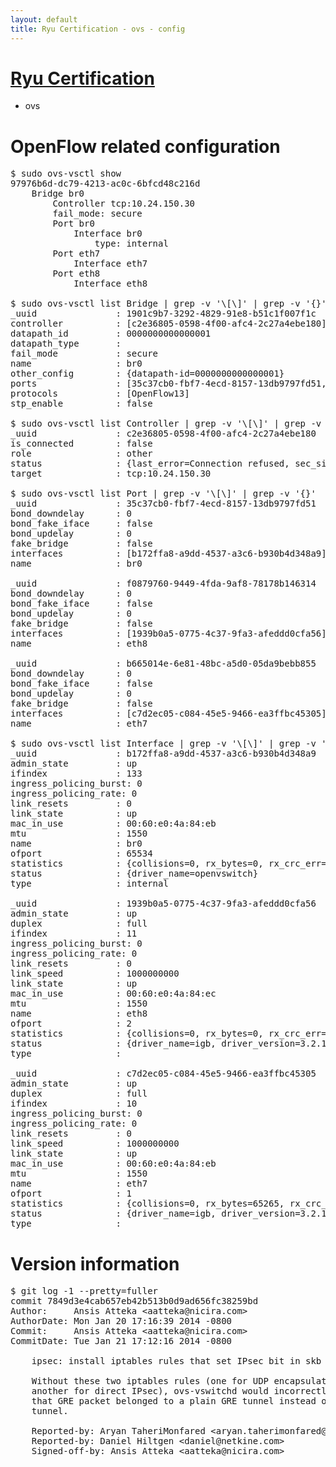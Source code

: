 ```yaml
---
layout: default
title: Ryu Certification - ovs - config
---
```

# [Ryu Certification](http://osrg.github.io/ryu/certification.html)
* ovs 

# OpenFlow related configuration
<pre>
$ sudo ovs-vsctl show
97976b6d-dc79-4213-ac0c-6bfcd48c216d
    Bridge br0
        Controller tcp:10.24.150.30
        fail_mode: secure
        Port br0
            Interface br0
                type: internal
        Port eth7
            Interface eth7
        Port eth8
            Interface eth8

$ sudo ovs-vsctl list Bridge | grep -v '\[\]' | grep -v '{}'
_uuid               : 1901c9b7-3292-4829-91e8-b51c1f007f1c
controller          : [c2e36805-0598-4f00-afc4-2c27a4ebe180]
datapath_id         : 0000000000000001
datapath_type       : 
fail_mode           : secure
name                : br0
other_config        : {datapath-id=0000000000000001}
ports               : [35c37cb0-fbf7-4ecd-8157-13db9797fd51, b665014e-6e81-48bc-a5d0-05da9bebb855, f0879760-9449-4fda-9af8-78178b146314]
protocols           : [OpenFlow13]
stp_enable          : false

$ sudo ovs-vsctl list Controller | grep -v '\[\]' | grep -v '{}'
_uuid               : c2e36805-0598-4f00-afc4-2c27a4ebe180
is_connected        : false
role                : other
status              : {last_error=Connection refused, sec_since_connect=356, sec_since_disconnect=1, state=BACKOFF}
target              : tcp:10.24.150.30

$ sudo ovs-vsctl list Port | grep -v '\[\]' | grep -v '{}'
_uuid               : 35c37cb0-fbf7-4ecd-8157-13db9797fd51
bond_downdelay      : 0
bond_fake_iface     : false
bond_updelay        : 0
fake_bridge         : false
interfaces          : [b172ffa8-a9dd-4537-a3c6-b930b4d348a9]
name                : br0

_uuid               : f0879760-9449-4fda-9af8-78178b146314
bond_downdelay      : 0
bond_fake_iface     : false
bond_updelay        : 0
fake_bridge         : false
interfaces          : [1939b0a5-0775-4c37-9fa3-afeddd0cfa56]
name                : eth8

_uuid               : b665014e-6e81-48bc-a5d0-05da9bebb855
bond_downdelay      : 0
bond_fake_iface     : false
bond_updelay        : 0
fake_bridge         : false
interfaces          : [c7d2ec05-c084-45e5-9466-ea3ffbc45305]
name                : eth7

$ sudo ovs-vsctl list Interface | grep -v '\[\]' | grep -v '{}'
_uuid               : b172ffa8-a9dd-4537-a3c6-b930b4d348a9
admin_state         : up
ifindex             : 133
ingress_policing_burst: 0
ingress_policing_rate: 0
link_resets         : 0
link_state          : up
mac_in_use          : 00:60:e0:4a:84:eb
mtu                 : 1550
name                : br0
ofport              : 65534
statistics          : {collisions=0, rx_bytes=0, rx_crc_err=0, rx_dropped=0, rx_errors=0, rx_frame_err=0, rx_over_err=0, rx_packets=0, tx_bytes=0, tx_dropped=0, tx_errors=0, tx_packets=0}
status              : {driver_name=openvswitch}
type                : internal

_uuid               : 1939b0a5-0775-4c37-9fa3-afeddd0cfa56
admin_state         : up
duplex              : full
ifindex             : 11
ingress_policing_burst: 0
ingress_policing_rate: 0
link_resets         : 0
link_speed          : 1000000000
link_state          : up
mac_in_use          : 00:60:e0:4a:84:ec
mtu                 : 1550
name                : eth8
ofport              : 2
statistics          : {collisions=0, rx_bytes=0, rx_crc_err=0, rx_dropped=0, rx_errors=0, rx_frame_err=0, rx_over_err=0, rx_packets=0, tx_bytes=20536, tx_dropped=0, tx_errors=0, tx_packets=220}
status              : {driver_name=igb, driver_version=3.2.10-k, firmware_version=3.10-0}
type                : 

_uuid               : c7d2ec05-c084-45e5-9466-ea3ffbc45305
admin_state         : up
duplex              : full
ifindex             : 10
ingress_policing_burst: 0
ingress_policing_rate: 0
link_resets         : 0
link_speed          : 1000000000
link_state          : up
mac_in_use          : 00:60:e0:4a:84:eb
mtu                 : 1550
name                : eth7
ofport              : 1
statistics          : {collisions=0, rx_bytes=65265, rx_crc_err=0, rx_dropped=0, rx_errors=0, rx_frame_err=0, rx_over_err=0, rx_packets=660, tx_bytes=0, tx_dropped=0, tx_errors=0, tx_packets=0}
status              : {driver_name=igb, driver_version=3.2.10-k, firmware_version=3.10-0}
type                : 
</pre>

# Version information
<pre>
$ git log -1 --pretty=fuller
commit 7849d3e4cab657eb42b513b0d9ad656fc38259bd
Author:     Ansis Atteka &lt;aatteka@nicira.com&gt;
AuthorDate: Mon Jan 20 17:16:39 2014 -0800
Commit:     Ansis Atteka &lt;aatteka@nicira.com&gt;
CommitDate: Tue Jan 21 17:12:16 2014 -0800

    ipsec: install iptables rules that set IPsec bit in skb mark
    
    Without these two iptables rules (one for UDP encapsulated IPsec and
    another for direct IPsec), ovs-vswitchd would incorrectly conclude
    that GRE packet belonged to a plain GRE tunnel instead of IPsec GRE
    tunnel.
    
    Reported-by: Aryan TaheriMonfared &lt;aryan.taherimonfared@uis.no&gt;
    Reported-by: Daniel Hiltgen &lt;daniel@netkine.com&gt;
    Signed-off-by: Ansis Atteka &lt;aatteka@nicira.com&gt;
</pre>
